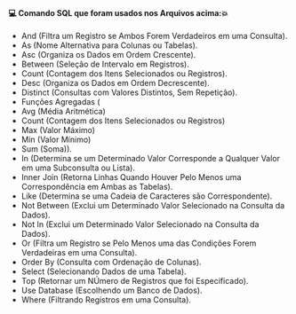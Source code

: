 #### :computer: Comando SQL que foram usados nos Arquivos acima::boom:
- And (Filtra um Registro se Ambos Forem Verdadeiros em uma Consulta).
- As (Nome Alternativa para Colunas ou Tabelas).
- Asc (Organiza os Dados em Ordem Crescente).
- Between (Seleção de Intervalo em Registros).
- Count (Contagem dos Itens Selecionados ou Registros).
- Desc (Organiza os Dados em Ordem Decrescente).
- Distinct (Consultas com Valores Distintos, Sem Repetição).
- Funções Agregadas (
- Avg (Média Aritmética)
- Count (Contagem dos Itens Selecionados ou Registros)
- Max (Valor Máximo)
- Min (Valor Mínimo)
- Sum (Soma)).
- In (Determina se um Determinado Valor Corresponde a Qualquer Valor em uma Subconsulta ou Lista).
- Inner Join (Retorna Linhas Quando Houver Pelo Menos uma Correspondência em Ambas as Tabelas).
- Like (Determina se uma Cadeia de Caracteres são Correspondente).
- Not Between (Exclui um Determinado Valor Selecionado na Consulta da Dados).
- Not In (Exclui um Determinado Valor Selecionado na Consulta da Dados).
- Or (Filtra um Registro se Pelo Menos uma das Condições Forem Verdadeiras em uma Consulta).
- Order By (Consulta com Ordenação de Colunas).
- Select (Selecionando Dados de uma Tabela).
- Top (Retornar um NÚmero de Registros que foi Especificado).
- Use Database (Escolhendo um Banco de Dados).
- Where (Filtrando Registros em uma Consulta).
